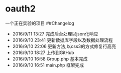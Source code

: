 # oauth2
一个正在实验的项目
##Changelog
* 2016/9/11 13:27 完成后台处理以json化响应
* 2016/9/10 23:41 更新数据库字段以及数据处理流程
* 2016/9/10 22:06 更新方法,以css3的方式修复行高亮
* 2016/9/10 18:27 上传到GitHub
* 2016/9/10 16:58 Group.php	基本完成
* 2016/9/10 16:51 main.php	框架完成